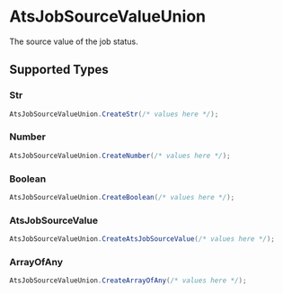 # AtsJobSourceValueUnion

The source value of the job status.


## Supported Types

### Str

```csharp
AtsJobSourceValueUnion.CreateStr(/* values here */);
```

### Number

```csharp
AtsJobSourceValueUnion.CreateNumber(/* values here */);
```

### Boolean

```csharp
AtsJobSourceValueUnion.CreateBoolean(/* values here */);
```

### AtsJobSourceValue

```csharp
AtsJobSourceValueUnion.CreateAtsJobSourceValue(/* values here */);
```

### ArrayOfAny

```csharp
AtsJobSourceValueUnion.CreateArrayOfAny(/* values here */);
```
